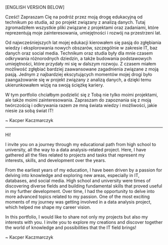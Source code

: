 [ENGLISH VERSION BELOW]

Cześć!
Zapraszam Cię na podróż przez moją drogę edukacyjną od technikum po studia, aż po projekt związany z analizą danych. Tutaj zgromadziłem wszystkie pliki związane z projektami oraz zadaniami, które reprezentują moje zainteresowania, umiejętności i rozwój na przestrzeni lat.

Od najwcześniejszych lat mojej edukacji kierowałem się pasją do zgłębiania wiedzy i eksplorowania nowych obszarów, szczególnie w zakresie IT, baz danych oraz social media. Technikum oraz studia były dla mnie czasem odkrywania różnorodnych dziedzin, a także budowania podstawowych umiejętności, które przydały mi się w dalszym rozwoju. Z czasem miałem możliwość zgłębiać bardziej zaawansowane zagadnienia związane z moją pasją. Jednym z najbardziej ekscytujących momentów mojej drogi było zaangażowanie się w projekt związany z analizą danych, a dzięki temu ukierunkowałem wizję na swoją ściężkę kariery.   

W tym portfolio chciałbym podzielić się z Tobą nie tylko moimi projektami, ale także moimi zainteresowania. Zapraszam do zapoznania się z moją twórczością i odkrywania razem ze mną świata wiedzy i możliwości, jakie niesie za sobą świat IT!
  
  ~ Kacper Kaczmarczyk
_____________

Hi!

I invite you on a journey through my educational path from high school to university, all the way to a data analysis-related project. Here, I have gathered all the files related to projects and tasks that represent my interests, skills, and development over the years.

From the earliest years of my education, I have been driven by a passion for delving into knowledge and exploring new areas, especially in IT, databases, and social media. High school and university were times of discovering diverse fields and building fundamental skills that proved useful in my further development. Over time, I had the opportunity to delve into more advanced topics related to my passion. One of the most exciting moments of my journey was getting involved in a data analysis project, which helped me shape my career vision.

In this portfolio, I would like to share not only my projects but also my interests with you. I invite you to explore my creations and discover together the world of knowledge and possibilities that the IT field brings!
  
  ~ Kacper Kaczmarczyk
